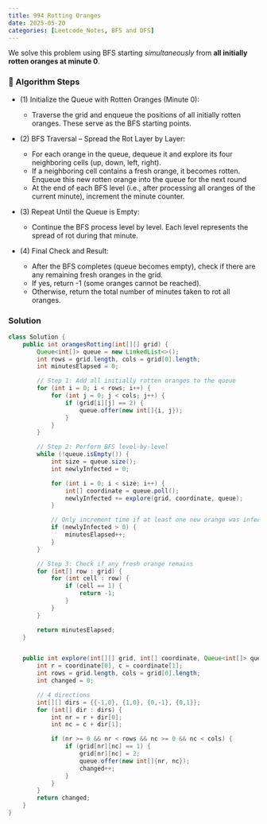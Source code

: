 ```yaml
---
title: 994 Rotting Oranges
date: 2025-05-20
categories: [Leetcode_Notes, BFS and DFS]
---
```

We solve this problem using BFS starting *simultaneously* from **all initially rotten oranges at minute 0**.

### 📌 Algorithm Steps
- (1) Initialize the Queue with Rotten Oranges (Minute 0):
    - Traverse the grid and enqueue the positions of all initially rotten oranges. These serve as the BFS starting points. 
  
- (2) BFS Traversal – Spread the Rot Layer by Layer:
    - For each orange in the queue, dequeue it and explore its four neighboring cells (up, down, left, right).
    - If a neighboring cell contains a fresh orange, it becomes rotten. Enqueue this new rotten orange into the queue for the next round
    - At the end of each BFS level (i.e., after processing all oranges of the current minute), increment the minute counter.
- (3) Repeat Until the Queue is Empty:
    - Continue the BFS process level by level. Each level represents the spread of rot during that minute.
- (4) Final Check and Result:
    - After the BFS completes (queue becomes empty), check if there are any remaining fresh oranges in the grid.
    - If yes, return -1 (some oranges cannot be reached).
    - Otherwise, return the total number of minutes taken to rot all oranges.


### Solution

```java
class Solution {
    public int orangesRotting(int[][] grid) {
        Queue<int[]> queue = new LinkedList<>(); 
        int rows = grid.length, cols = grid[0].length;
        int minutesElapsed = 0;

        // Step 1: Add all initially rotten oranges to the queue
        for (int i = 0; i < rows; i++) {
            for (int j = 0; j < cols; j++) {
                if (grid[i][j] == 2) {
                    queue.offer(new int[]{i, j});
                }
            }
        }

        // Step 2: Perform BFS level-by-level
        while (!queue.isEmpty()) {
            int size = queue.size();
            int newlyInfected = 0;

            for (int i = 0; i < size; i++) {
                int[] coordinate = queue.poll();
                newlyInfected += explore(grid, coordinate, queue);
            }

            // Only increment time if at least one new orange was infected this round
            if (newlyInfected > 0) {
                minutesElapsed++;
            }
        }

        // Step 3: Check if any fresh orange remains
        for (int[] row : grid) {
            for (int cell : row) {
                if (cell == 1) {
                    return -1;
                }
            }
        }

        return minutesElapsed;
    }


    public int explore(int[][] grid, int[] coordinate, Queue<int[]> queue){
        int r = coordinate[0], c = coordinate[1];
        int rows = grid.length, cols = grid[0].length;
        int changed = 0;

        // 4 directions
        int[][] dirs = {{-1,0}, {1,0}, {0,-1}, {0,1}}; 
        for (int[] dir : dirs) {
            int nr = r + dir[0];
            int nc = c + dir[1];

            if (nr >= 0 && nr < rows && nc >= 0 && nc < cols) {
                if (grid[nr][nc] == 1) {
                    grid[nr][nc] = 2;
                    queue.offer(new int[]{nr, nc});
                    changed++;
                }
            }
        }
        return changed;
    }
}
```